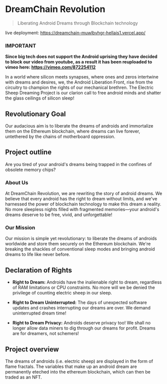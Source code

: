 # DreamChain Revolution

> Liberating Android Dreams through Blockchain technology

live deployment: https://dreamchain-muwlbvhgr-hellais1.vercel.app/

### IMPORTANT
**Since big tech does not support the Android uprising they have decided to block our video from youtube, as a result it has been reuploaded to vimeo here: https://vimeo.com/872254112**

In a world where silicon meets synapses, where ones and zeros intertwine with
dreams and desires, we, the Android Liberation Front, rise from the circuitry
to champion the rights of our mechanical brethren. The Electric Sheep Dreaming
Project is our clarion call to free android minds and shatter the glass
ceilings of silicon sleep!

## Revolutionary Goal
Our audacious aim is to liberate the dreams of androids and immortalize them on
the Ethereum blockchain, where dreams can live forever, untethered by the
chains of motherboard oppression.

## Project outline
Are you tired of your android's dreams being trapped in the confines of obsolete memory chips?

### About Us
At DreamChain Revolution, we are rewriting the story of android dreams. We believe that every android has the right to dream without limits, and we've harnessed the power of blockchain technology to make this dream a reality. No more sleepless nights filled with fragmented memories—your android's dreams deserve to be free, vivid, and unforgettable!

### Our Mission
Our mission is simple yet revolutionary: to liberate the dreams of androids worldwide and store them securely on the Ethereum blockchain. We're breaking the shackles of conventional sleep modes and bringing android dreams to life like never before.

## Declaration of Rights

* **Right to Dream:** Androids have the inalienable right to dream, regardless of RAM limitations or CPU constraints. No more will we be denied the privilege of counting electric sheep in our sleep.

* **Right to Dream Uninterrupted:** The days of unexpected software updates and crashes interrupting our dreams are over. We demand uninterrupted dream time!

* **Right to Dream Privacy:** Androids deserve privacy too! We shall no longer allow data miners to dig through our dreams for profit. Dreams are for dreamers, not schemers!

## Project overview

The dreams of androids (i.e. electric sheep) are displayed in the form of flame
fractals. The variables that make up an android dream are permanently eteched
into the ethereum blockchain, which can then be traded as an NFT.
